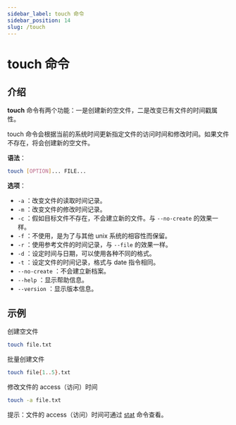 ```yaml
---
sidebar_label: touch 命令
sidebar_position: 14
slug: /touch
---
```


# touch 命令



## 介绍

**touch** 命令有两个功能：一是创建新的空文件，二是改变已有文件的时间戳属性。

touch 命令会根据当前的系统时间更新指定文件的访问时间和修改时间。如果文件不存在，将会创建新的空文件。

**语法**：

```bash
touch [OPTION]... FILE...
```

**选项**：

- `-a` ：改变文件的读取时间记录。
- `-m` ：改变文件的修改时间记录。
- `-c` ：假如目标文件不存在，不会建立新的文件。与 `--no-create` 的效果一样。
- `-f` ：不使用，是为了与其他 unix 系统的相容性而保留。
- `-r` ：使用参考文件的时间记录，与 `--file` 的效果一样。
- `-d` ：设定时间与日期，可以使用各种不同的格式。
- `-t` ：设定文件的时间记录，格式与 date 指令相同。
- `--no-create` ：不会建立新档案。
- `--help` ：显示帮助信息。
- `--version` ：显示版本信息。



## 示例

创建空文件

```bash
touch file.txt
```

批量创建文件

```bash
touch file{1..5}.txt 
```

修改文件的 access（访问）时间

```bash
touch -a file.txt
```

提示：文件的 access（访问）时间可通过 [stat](/linux-command/stat) 命令查看。

